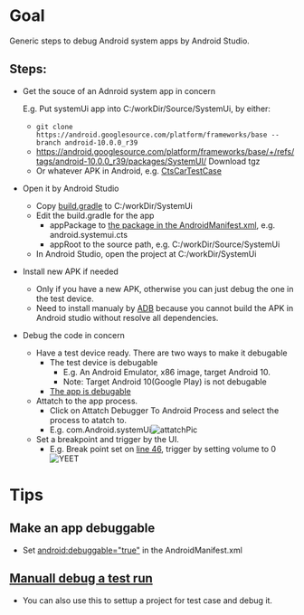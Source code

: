 # Goal
Generic steps to debug Android system apps by Android Studio.

## Steps:
* Get the souce of an Adnroid system app in concern

  E.g. Put systemUi app into C:/workDir/Source/SystemUi, by either:
  *  ```git clone https://android.googlesource.com/platform/frameworks/base --branch android-10.0.0_r39``` 
  * https://android.googlesource.com/platform/frameworks/base/+/refs/tags/android-10.0.0_r39/packages/SystemUI/ Download tgz
  * Or whatever APK in Android, e.g. [CtsCarTestCase](https://github.com/Alwin-Lin/development-debug-androidTest/tree/master/CtsCarTestCases#ctscartestcase)
  
* Open it by Android Studio
  * Copy [build.gradle](https://github.com/Alwin-Lin/development-debug-androidTest/blob/master/debugAndroidSystemApp/build.gradle) to C:/workDir/SystemUi
  * Edit the build.gradle for the app
    * appPackage to [the package in the AndroidManifest.xml](https://cs.android.com/android/platform/superproject/+/master:cts/tests/tests/systemui/AndroidManifest.xml;l=19), e.g. android.systemui.cts
    * appRoot to the source path, e.g. C:/workDir/Source/SystemUi
  * In Android Studio, open the project at C:/workDir/SystemUi
* Install new APK if needed
  * Only if you have a new APK, otherwise you can just debug the one in the test device.
  * Need to install manualy by [ADB](https://developer.android.com/studio/command-line/adb#pm) because you cannot build the APK in Android studio without resolve all dependencies. 
   
*  Debug the code in concern
   * Have a test device ready. There are two ways to make it debugable
     * The test device is debugable
        * E.g. An Android Emulator, x86 image, target Android 10.
        * Note: Target Android 10(Google Play) is not debugable
     *  [The app is debugable](https://github.com/Alwin-Lin/development-debug-androidTest/blob/master/debugAndroidSystemApp/README.md#make-an-app-debuggable)
   * Attatch to the app process.
     * Click on Attatch Debugger To Android Process and select the process to atatch to.
     * E.g. com.Android.systemUi![attatchPic](https://user-images.githubusercontent.com/22556115/83983639-e834b680-a8e4-11ea-9a7a-91f7b42a224a.png)
   * Set a breakpoint and trigger by the UI.
     * E.g. Break point set on [line 46](https://cs.android.com/android/platform/superproject/+/master:frameworks/base/packages/SystemUI/src/com/android/systemui/volume/Util.java;l=46), trigger by setting volume to 0
     ![YEET](https://user-images.githubusercontent.com/22556115/83983637-e539c600-a8e4-11ea-85a3-667233f7cfb0.png)
# Tips
## Make an app debuggable
* Set [android:debuggable="true"](https://developer.android.com/guide/topics/manifest/application-element#debug) in the AndroidManifest.xml
## [Manuall debug a test run](https://github.com/Alwin-Lin/development-debug-androidTest/blob/master/CtsCarTestCases/README.md#manually-run-a-test-case-to-allow-manually-attatch-debugger)
* You can also use this to settup a project for test case and debug it.
